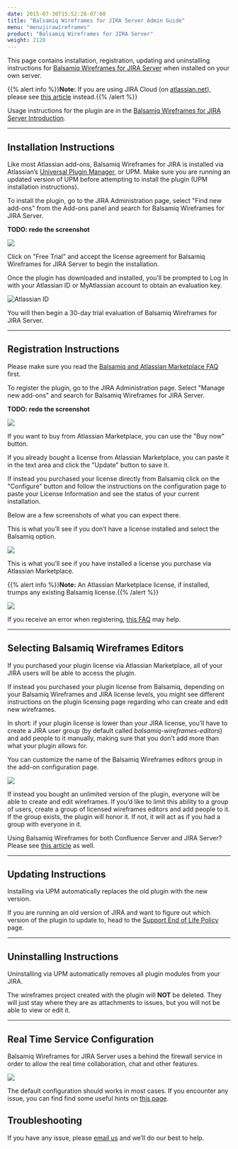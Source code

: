 ```yaml
---
date: 2015-07-30T15:52:28-07:00
title: "Balsamiq Wireframes for JIRA Server Admin Guide"
menu: "menujirawireframes"
product: "Balsamiq Wireframes for JIRA Server"
weight: 2120
---
```


This page contains installation, registration, updating and uninstalling instructions for [Balsamiq Wireframes for JIRA Server](https://marketplace.atlassian.com/plugins/com.balsamiq.jira.plugins.mockups/server/overview) when installed on your own server.

{{% alert info %}}**Note:** If you are using JIRA Cloud (on [atlassian.net](http://atlassian.net)), please see [this article](https://docs.balsamiq.com/jira/cloud/admin-guide-cloud/) instead.{{% /alert %}}

Usage instructions for the plugin are in the [Balsamiq Wireframes for JIRA Server Introduction](../intro/).

* * *

## Installation Instructions

Like most Atlassian add-ons, Balsamiq Wireframes for JIRA is installed via Atlassian’s [Universal Plugin Manager](https://plugins.atlassian.com/plugins/com.atlassian.upm.atlassian-universal-plugin-manager-plugin), or UPM. Make sure you are running an updated version of UPM before attempting to install the plugin (<a>UPM installation instructions</a>).

To install the plugin, go to the JIRA Administration page, select "Find new add-ons" from the Add-ons panel and search for Balsamiq Wireframes for JIRA Server.

**TODO: redo the screenshot**

![](https://media.balsamiq.com/img/support/installation/jira-install-server1.png)

Click on "Free Trial" and accept the license agreement for Balsamiq Wireframes for JIRA Server to begin the installation.

Once the plugin has downloaded and installed, you’ll be prompted to Log In with your Atlassian ID or MyAtlassian account to obtain an evaluation key.

![Atlassian ID](https://media.balsamiq.com/img/support/installation/confluence-jira-install-server3.png)

You will then begin a 30-day trial evaluation of Balsamiq Wireframes for JIRA Server.

* * *

## Registration Instructions

Please make sure you read the [Balsamiq and Atlassian Marketplace FAQ](https://support.balsamiq.com/sales/marketplace/) first.

To register the plugin, go to the JIRA Administration page. Select "Manage new add-ons" and search for Balsamiq Wireframes for JIRA Server.

**TODO: redo the screenshot**

![](//media.balsamiq.com/img/support/docs/jira/wireframes/admin-guide-4.png)

If you want to buy from Atlassian Marketplace, you can use the "Buy now" button.

If you already bought a license from Atlassian Marketplace, you can paste it in the text area and click the "Update" button to save it.

If instead you purchased your license directly from Balsamiq click on the "Configure" button and follow the instructions on the configuration page to paste your License Information and see the status of your current installation.

Below are a few screenshots of what you can expect there.

This is what you’ll see if you don’t have a license installed and select the Balsamiq option.

![](//media.balsamiq.com/img/support/docs/jira/wireframes/admin-guide-2.png)

This is what you’ll see if you have installed a license you purchase via Atlassian Marketplace.

{{% alert info %}}**Note:** An Atlassian Marketplace license, if installed, trumps any existing Balsamiq license.{{% /alert %}}

![](//media.balsamiq.com/img/support/docs/jira/wireframes/admin-guide-3.png)


If you receive an error when registering, [this FAQ](https://support.balsamiq.com/plugins/failedtovalidatelicense/) may help.

* * *

## Selecting Balsamiq Wireframes Editors

If you purchased your plugin license via Atlassian Marketplace, all of your JIRA users will be able to access the plugin.

If instead you purchased your plugin license from Balsamiq, depending on your Balsamiq Wireframes and JIRA license levels, you might see different instructions on the plugin licensing page regarding who can create and edit new wireframes.

In short: if your plugin license is lower than your JIRA license, you’ll have to create a JIRA user group (by default called _balsamiq-wireframes-editors_) and add people to it manually, making sure that you don’t add more than what your plugin allows for.

You can customize the name of the Balsamiq Wireframes editors group in the add-on configuration page.

![](//media.balsamiq.com/img/support/docs/jira/wireframes/admin-guide-6.png)


If instead you bought an unlimited version of the plugin, everyone will be able to create and edit wireframes. If you’d like to limit this ability to a group of users, create a group of licensed wireframes editors and add people to it. If the group exists, the plugin will honor it. If not, it will act as if you had a group with everyone in it.

Using Balsamiq Wireframes for both Confluence Server and JIRA Server? Please see [this article](https://support.balsamiq.com/plugins/atlassianldap/) as well.

* * *

## Updating Instructions

Installing via UPM automatically replaces the old plugin with the new version.

If you are running an old version of JIRA and want to figure out which version of the plugin to update to, head to the [Support End of Life Policy](https://support.balsamiq.com/sales/atlassianeol/) page.

* * *

## Uninstalling Instructions

Uninstalling via UPM automatically removes all plugin modules from your JIRA.

The wireframes project created with the plugin will **NOT** be deleted. They will just stay where they are as attachments to issues, but you will not be able to view or edit it.

* * *

## Real Time Service Configuration

Balsamiq Wireframes for JIRA Server uses a behind the firewall service in order to allow the real time collaboration, chat and other features.

![](//media.balsamiq.com/img/support/docs/jira/wireframes/admin-guide-8.png)

The default configuration should works in most cases. If you encounter any issue, you can find find some useful hints on [this page](../rtc-troubleshooting/).

## Troubleshooting

If you have any issue, please [email us](https://balsamiq.com/company/contact/#/t/m4j) and we’ll do our best to help.
